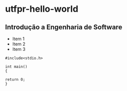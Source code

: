 # utfpr-hello-world

## Introdução a Engenharia de Software

* Item 1
* Item 2
* Item 3

```
#include<stdio.h>

int main() 
{

return 0;
}
```
